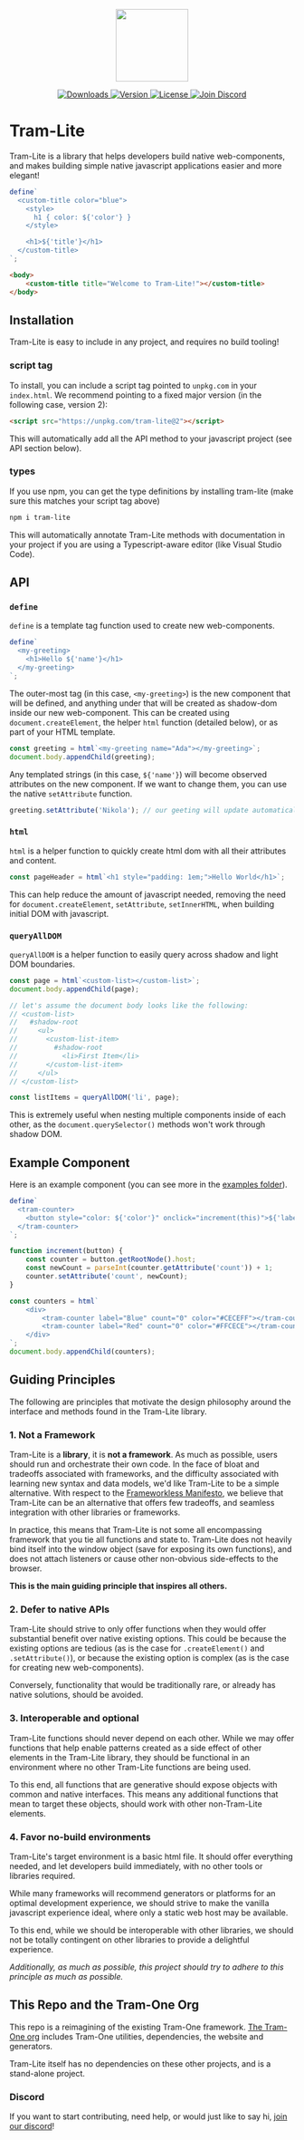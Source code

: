<p align="center">
  <a href="http://tram-one.io/" target="_blank">
    <img src="https://unpkg.com/@tram-one/tram-logo@4" width="128">
  </a>
</p>

<div align="center">
  <a href="https://www.npmjs.com/package/tram-lite">
    <img src="https://img.shields.io/npm/dm/tram-lite.svg" alt="Downloads">
  </a>
  <a href="https://www.npmjs.com/package/tram-lite">
    <img src="https://img.shields.io/npm/v/tram-lite.svg" alt="Version">
  </a>
  <a href="https://www.npmjs.com/package/tram-lite">
    <img src="https://img.shields.io/npm/l/tram-lite.svg" alt="License">
  </a>
    <a href="https://discord.gg/dpBXAQC">
    <img src="https://img.shields.io/badge/discord-join-5865F2.svg?style=flat" alt="Join Discord">
  </a>
</div>

# Tram-Lite

Tram-Lite is a library that helps developers build native web-components, and makes building simple native javascript
applications easier and more elegant!

```js
define`
  <custom-title color="blue">
    <style>
      h1 { color: ${'color'} }
    </style>

    <h1>${'title'}</h1>
  </custom-title>
`;
```

```html
<body>
	<custom-title title="Welcome to Tram-Lite!"></custom-title>
</body>
```

## Installation

Tram-Lite is easy to include in any project, and requires no build tooling!

### script tag

To install, you can include a script tag pointed to `unpkg.com` in your `index.html`. We recommend pointing to a fixed
major version (in the following case, version 2):

```html
<script src="https://unpkg.com/tram-lite@2"></script>
```

This will automatically add all the API method to your javascript project (see API section below).

### types

If you use npm, you can get the type definitions by installing tram-lite (make sure this matches your script tag above)

```bash
npm i tram-lite
```

This will automatically annotate Tram-Lite methods with documentation in your project if you are using a
Typescript-aware editor (like Visual Studio Code).

## API

### `define`

`define` is a template tag function used to create new web-components.

```js
define`
  <my-greeting>
    <h1>Hello ${'name'}</h1>
  </my-greeting>
`;
```

The outer-most tag (in this case, `<my-greeting>`) is the new component that will be defined, and anything under that
will be created as shadow-dom inside our new web-component. This can be created using `document.createElement`, the
helper `html` function (detailed below), or as part of your HTML template.

```js
const greeting = html`<my-greeting name="Ada"></my-greeting>`;
document.body.appendChild(greeting);
```

Any templated strings (in this case, `${'name'}`) will become observed attributes on the new component. If we want to
change them, you can use the native `setAttribute` function.

```js
greeting.setAttribute('Nikola'); // our geeting will update automatically!
```

### `html`

`html` is a helper function to quickly create html dom with all their attributes and content.

```js
const pageHeader = html`<h1 style="padding: 1em;">Hello World</h1>`;
```

This can help reduce the amount of javascript needed, removing the need for `document.createElement`, `setAttribute`,
`setInnerHTML`, when building initial DOM with javascript.

### `queryAllDOM`

`queryAllDOM` is a helper function to easily query across shadow and light DOM boundaries.

```js
const page = html`<custom-list></custom-list>`;
document.body.appendChild(page);

// let's assume the document body looks like the following:
// <custom-list>
//   #shadow-root
//     <ul>
//       <custom-list-item>
//         #shadow-root
//           <li>First Item</li>
//       </custom-list-item>
//     </ul>
// </custom-list>

const listItems = queryAllDOM('li', page);
```

This is extremely useful when nesting multiple components inside of each other, as the `document.querySelector()`
methods won't work through shadow DOM.

## Example Component

Here is an example component (you can see more in the [examples folder](/examples/)).

```js
define`
  <tram-counter>
    <button style="color: ${'color'}" onclick="increment(this)">${'label'}: ${'count'}</button>
  </tram-counter>
`;

function increment(button) {
	const counter = button.getRootNode().host;
	const newCount = parseInt(counter.getAttribute('count')) + 1;
	counter.setAttribute('count', newCount);
}

const counters = html`
	<div>
		<tram-counter label="Blue" count="0" color="#CECEFF"></tram-counter>
		<tram-counter label="Red" count="0" color="#FFCECE"></tram-counter>
	</div>
`;
document.body.appendChild(counters);
```

## Guiding Principles

The following are principles that motivate the design philosophy around the interface and methods found in the Tram-Lite
library.

### 1. Not a Framework

Tram-Lite is a **library**, it is **not a framework**. As much as possible, users should run and orchestrate their own
code. In the face of bloat and tradeoffs associated with frameworks, and the difficulty associated with learning new
syntax and data models, we'd like Tram-Lite to be a simple alternative. With respect to the
[Frameworkless Manifesto](https://github.com/frameworkless-movement/manifesto), we believe that Tram-Lite can be an
alternative that offers few tradeoffs, and seamless integration with other libraries or frameworks.

In practice, this means that Tram-Lite is not some all encompassing framework that you tie all functions and state to.
Tram-Lite does not heavily bind itself into the window object (save for exposing its own functions), and does not attach
listeners or cause other non-obvious side-effects to the browser.

**This is the main guiding principle that inspires all others.**

### 2. Defer to native APIs

Tram-Lite should strive to only offer functions when they would offer substantial benefit over native existing options.
This could be because the existing options are tedious (as is the case for `.createElement()` and `.setAttribute()`), or
because the existing option is complex (as is the case for creating new web-components).

Conversely, functionality that would be traditionally rare, or already has native solutions, should be avoided.

### 3. Interoperable and optional

Tram-Lite functions should never depend on each other. While we may offer functions that help enable patterns created as
a side effect of other elements in the Tram-Lite library, they should be functional in an environment where no other
Tram-Lite functions are being used.

To this end, all functions that are generative should expose objects with common and native interfaces. This means any
additional functions that mean to target these objects, should work with other non-Tram-Lite elements.

### 4. Favor no-build environments

Tram-Lite's target environment is a basic html file. It should offer everything needed, and let developers build
immediately, with no other tools or libraries required.

While many frameworks will recommend generators or platforms for an optimal development experience, we should strive to
make the vanilla javascript experience ideal, where only a static web host may be available.

To this end, while we should be interoperable with other libraries, we should not be totally contingent on other
libraries to provide a delightful experience.

_Additionally, as much as possible, this project should try to adhere to this principle as much as possible._

## This Repo and the Tram-One Org

This repo is a reimagining of the existing Tram-One framework. [The Tram-One org](https://github.com/Tram-One) includes
Tram-One utilities, dependencies, the website and generators.

Tram-Lite itself has no dependencies on these other projects, and is a stand-alone project.

### Discord

If you want to start contributing, need help, or would just like to say hi,
[join our discord](https://discord.gg/dpBXAQC)!
